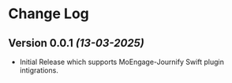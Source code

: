 Change Log
==========

Version 0.0.1 *(13-03-2025)*
-------------------------------------------
* Initial Release which supports MoEngage-Journify Swift plugin intigrations.


